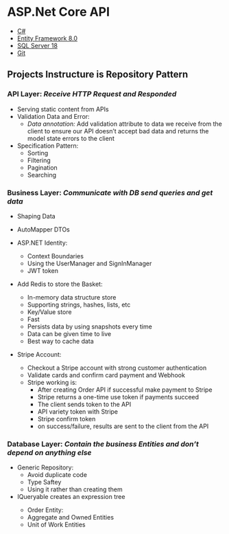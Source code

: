 # ASP.Net Core API
* [C#](https://learn.microsoft.com/en-us/dotnet/csharp/)
* [Entity Framework 8.0](https://learn.microsoft.com/en-us/aspnet/entity-framework)
* [SQL Server 18](https://learn.microsoft.com/en-us/sql/?view=sql-server-ver16)
* [Git](https://git-scm.com/)

## Projects Instructure is **Repository Pattern**
### API Layer: *Receive HTTP Request and Responded*
* Serving static content from APIs
* Validation Data and Error:
  * _Data annotation:_ Add validation attribute to data we receive from the client to ensure our API doesn’t accept bad data and returns the model state errors to the client
* Specification Pattern:
  * Sorting
  * Filtering
  * Pagination
  * Searching
  

### Business Layer: *Communicate with DB send queries and get data*
* Shaping Data
* AutoMapper DTOs
* ASP.NET Identity: 
  * Context Boundaries
  * Using the UserManager and SignInManager
  * JWT token
    
* Add Redis to store the Basket:
  * In-memory data structure store
  * Supporting strings, hashes, lists, etc
  * Key/Value store
  * Fast
  * Persists data by using snapshots every time
  * Data can be given time to live
  * Best way to cache data
  
* Stripe Account:
  * Checkout a Stripe account with strong customer authentication 
  * Validate cards and confirm card payment and Webhook 
  * Stripe working is:
    * After creating Order API if successful make payment to Stripe
    * Stripe returns a one-time use token if payments succeed 
    * The client sends token to the API
    * API variety token with Stripe
    * Stripe confirm token
    * on success/failure, results are sent to the client from the API



### Database Layer: *Contain the business Entities and don’t depend on anything else*
  * Generic Repository:
    * Avoid duplicate code
    * Type Saftey
    * Using  it rather than creating them
  * IQueryable<T> creates an expression tree 
    * Order Entity:
    * Aggregate and Owned Entities
    * Unit of Work Entities 
